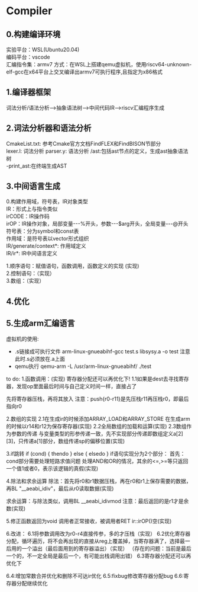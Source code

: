 # Compiler
## 0.构建编译环境
实验平台：WSL(Ubuntu20.04)  
编码平台：vscode  
汇编指令集：armv7
方式：在WSL上搭建qemu虚拟机，使用riscv64-unknown-elf-gcc在x64平台上交叉编译出armv7可执行程序,且指定为x86格式
## 1.编译器框架
词法分析/语法分析-->抽象语法树-->中间代码IR-->riscv汇编程序生成
## 2.词法分析器和语法分析
CmakeList.txt:  参考Cmake官方文档FindFLEX和FindBISON节部分  
lexer.l: 词法分析
parser.y: 语法分析
/ast:包括ast节点的定义，生成ast抽象语法树   
-print_ast:在终端生成AST
## 3.中间语言生成
0.构建作用域，符号表，IR对象类型  
IR：形式上与指令类似  
irCODE：IR操作码  
irOP：IR操作对象，局部变量---%开头，参数---$arg开头，全局变量---@开头  
符号表：分为symbol和const表  
作用域：是符号表以vector形式组织  
IR/generate/context*: 作用域定义  
IR/ir*: IR中间语言定义  

1.顺序语句：赋值语句，函数调用，函数定义的实现  (实现)   
2.控制语句：（实现）  
3.数组：（实现）
## 4.优化
## 5.生成arm汇编语言


虚拟机的使用:
+ .s链接成可执行文件
arm-linux-gnueabihf-gcc test.s libsysy.a -o test
注意此时.s必须放在.a上面
+ qemu执行
qemu-arm -L /usr/arm-linux-gnueabihf/ ./test


to do:
1.函数调用：(实现)
寄存器分配还可以再优化下!
1.1如果是dest去寻找寄存器，发现op里面最后时间与自己定义时间一样，直接占了

先将寄存器压栈，再将其放入
注意：push{r0-r11}是先压栈r11再压栈r0，即最后指向r0

2.数组的实现
2.1在生成ir的时候添加ARRAY_LOAD和ARRAY_STORE
在生成arm的时候以r14和r12为保存寄存器(实现)
2.2全局数组的加载和运算(实现)
2.3数组作为参数的传递
与变量类型的形参传递一致，先不实现部分传递即数组定义a[2][3]，只传递a[1]部分，数组传递sp的偏移位置(实现)


3.if跳转
if (cond) {
    thendo 
}
else {
    elsedo
}
if语句实现分为2个部分：
首先：cond部分需要处理短路求值问题
处理AND和OR的情况，其余的<=,>=等只返回一个值1或者0，表示该逻辑的真假(实现)

4.除法和求余运算
除法：首先将r0和r1数据压栈，再在r0和r1上保存需要的数据，再BL "__aeabi_idiv"，最后从r0读取数据(实现)

求余运算：与除法类似，调用BL __aeabi_idivmod
注意：最后返回的是r1才是余数(实现)

5.修正函数返回为void
调用者正常接收，被调用者RET ir::irOP()空(实现)

6.改进：
6.1将参数调用改为r0-r4直接传参，多的才压栈（实现）
6.2优化寄存器分配，循环遍历，将不会再出现的直接从reg上覆盖掉，当寄存器满了，选择最一后用的一个溢出（最后面用到的寄存器溢出）（实现）
（存在的问题：当前是最后一个的，不一定全局是最后一个，有可能出栈调用出错）
6.3寄存器分配还可以再优化下

6.4:增加常数合并优化和删除不可达ir优化
6.5:fixbug修改寄存器分配bug
6.6:寄存器分配继续优化